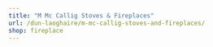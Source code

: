 ```yaml
---
title: "M Mc Callig Stoves & Fireplaces"
url: /dun-laoghaire/m-mc-callig-stoves-and-fireplaces/
shop: fireplace
---
```

